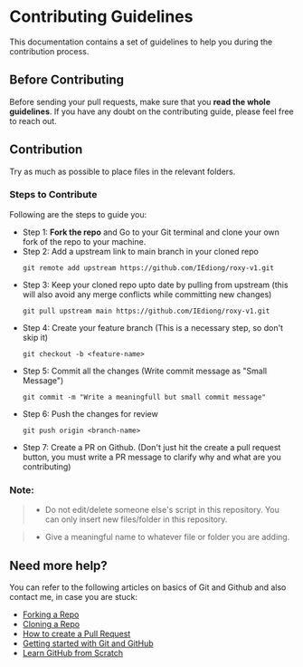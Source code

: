 # Contributing Guidelines

This documentation contains a set of guidelines to help you during the contribution process.

## Before Contributing

Before sending your pull requests, make sure that you **read the whole guidelines**. If you have any doubt on the contributing guide, please feel free to reach out.

## Contribution

Try as much as possible to place files in the relevant folders.

### Steps to Contribute

Following are the steps to guide you:

- Step 1: **Fork the repo** and Go to your Git terminal and clone your own fork of the repo to your machine.
- Step 2: Add a upstream link to main branch in your cloned repo
  ```
  git remote add upstream https://github.com/IEdiong/roxy-v1.git
  ```
- Step 3: Keep your cloned repo upto date by pulling from upstream (this will also avoid any merge conflicts while committing new changes)
  ```
  git pull upstream main https://github.com/IEdiong/roxy-v1.git
  ```
- Step 4: Create your feature branch (This is a necessary step, so don't skip it)
  ```
  git checkout -b <feature-name>
  ```
- Step 5: Commit all the changes (Write commit message as "Small Message")
  ```
  git commit -m "Write a meaningfull but small commit message"
  ```
- Step 6: Push the changes for review
  ```
  git push origin <branch-name>
  ```
- Step 7: Create a PR on Github. (Don't just hit the create a pull request button, you must write a PR message to clarify why and what are you contributing)

### Note:

> - Do not edit/delete someone else's script in this repository. You can only insert new files/folder in this repository.

> - Give a meaningful name to whatever file or folder you are adding.

## Need more help?

You can refer to the following articles on basics of Git and Github and also contact me, in case you are stuck:

- [Forking a Repo](https://help.github.com/en/github/getting-started-with-github/fork-a-repo)
- [Cloning a Repo](https://help.github.com/en/desktop/contributing-to-projects/creating-an-issue-or-pull-request)
- [How to create a Pull Request](https://opensource.com/article/19/7/create-pull-request-github)
- [Getting started with Git and GitHub](https://towardsdatascience.com/getting-started-with-git-and-github-6fcd0f2d4ac6)
- [Learn GitHub from Scratch](https://lab.github.com/githubtraining/introduction-to-github)
